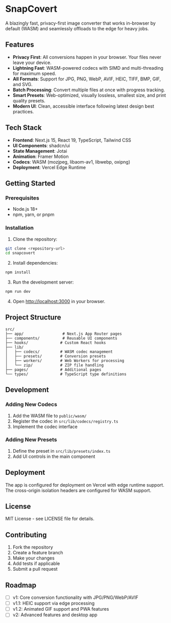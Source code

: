 # SnapCovert

A blazingly fast, privacy-first image converter that works in-browser by default (WASM) and seamlessly offloads to the edge for heavy jobs.

<!-- Last updated: Mobile optimization for large file previews -->

## Features

- **Privacy First**: All conversions happen in your browser. Your files never leave your device.
- **Lightning Fast**: WASM-powered codecs with SIMD and multi-threading for maximum speed.
- **All Formats**: Support for JPG, PNG, WebP, AVIF, HEIC, TIFF, BMP, GIF, and SVG.
- **Batch Processing**: Convert multiple files at once with progress tracking.
- **Smart Presets**: Web-optimized, visually lossless, smallest size, and print quality presets.
- **Modern UI**: Clean, accessible interface following latest design best practices.

## Tech Stack

- **Frontend**: Next.js 15, React 19, TypeScript, Tailwind CSS
- **UI Components**: shadcn/ui
- **State Management**: Jotai
- **Animation**: Framer Motion
- **Codecs**: WASM (mozjpeg, libaom-av1, libwebp, oxipng)
- **Deployment**: Vercel Edge Runtime

## Getting Started

### Prerequisites

- Node.js 18+ 
- npm, yarn, or pnpm

### Installation

1. Clone the repository:
```bash
git clone <repository-url>
cd snapcovert
```

2. Install dependencies:
```bash
npm install
```

3. Run the development server:
```bash
npm run dev
```

4. Open [http://localhost:3000](http://localhost:3000) in your browser.

## Project Structure

```
src/
├── app/                 # Next.js App Router pages
├── components/          # Reusable UI components
├── hooks/              # Custom React hooks
├── lib/
│   ├── codecs/         # WASM codec management
│   ├── presets/        # Conversion presets
│   ├── workers/        # Web Workers for processing
│   └── zip/            # ZIP file handling
├── pages/              # Additional pages
└── types/              # TypeScript type definitions
```

## Development

### Adding New Codecs

1. Add the WASM file to `public/wasm/`
2. Register the codec in `src/lib/codecs/registry.ts`
3. Implement the codec interface

### Adding New Presets

1. Define the preset in `src/lib/presets/index.ts`
2. Add UI controls in the main component

## Deployment

The app is configured for deployment on Vercel with edge runtime support. The cross-origin isolation headers are configured for WASM support.

## License

MIT License - see LICENSE file for details.

## Contributing

1. Fork the repository
2. Create a feature branch
3. Make your changes
4. Add tests if applicable
5. Submit a pull request

## Roadmap

- [ ] v1: Core conversion functionality with JPG/PNG/WebP/AVIF
- [ ] v1.1: HEIC support via edge processing
- [ ] v1.2: Animated GIF support and PWA features
- [ ] v2: Advanced features and desktop app
